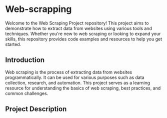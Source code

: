 # Web-scrapping

Welcome to the Web Scraping Project repository! This project aims to demonstrate how to extract data from websites using various tools and techniques. Whether you're new to web scraping or looking to expand your skills, this repository provides code examples and resources to help you get started.

## Introduction

Web scraping is the process of extracting data from websites programmatically. It can be used for various purposes such as data collection, research, and automation. This project serves as a learning resource for understanding the basics of web scraping, best practices, and common challenges.

## Project Description
